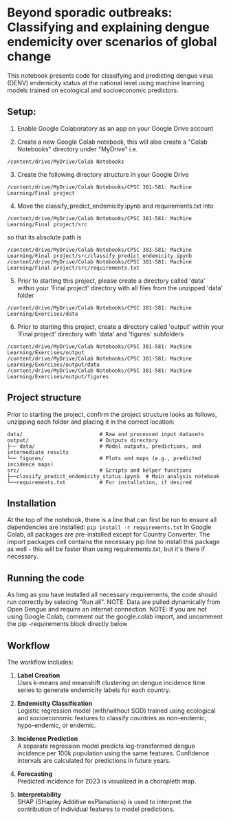 # Beyond sporadic outbreaks: Classifying and explaining dengue endemicity over scenarios of global change

This notebook presents code for classifying and predicting dengue virus (DENV) endemicity status at the national level using machine learning models trained on ecological and socioeconomic predictors.

## Setup:

1. Enable Google Colaboratory as an app on your Google Drive account

2. Create a new Google Colab notebook, this will also create a "Colab Notebooks" directory under "MyDrive" i.e.
```
/content/drive/MyDrive/Colab Notebooks
```

3. Create the following directory structure in your Google Drive
```
/content/drive/MyDrive/Colab Notebooks/CPSC 381-581: Machine Learning/Final project
```

4. Move the classify_predict_endemicity.ipynb and requirements.txt into
```
/content/drive/MyDrive/Colab Notebooks/CPSC 381-581: Machine Learning/Final project/src
```
so that its absolute path is
```
/content/drive/MyDrive/Colab Notebooks/CPSC 381-581: Machine Learning/Final project/src/classify_predict_endemicity.ipynb
/content/drive/MyDrive/Colab Notebooks/CPSC 381-581: Machine Learning/Final project/src/requirements.txt
```

5. Prior to starting this project, please create a directory called 'data' within your 'Final project' directory with all files from the unzipped 'data' folder
```
/content/drive/MyDrive/Colab Notebooks/CPSC 381-581: Machine Learning/Exercises/data
```

6. Prior to starting this project, create a directory called 'output' within your 'Final project' directory with 'data' and 'figures' subfolders
```
/content/drive/MyDrive/Colab Notebooks/CPSC 381-581: Machine Learning/Exercises/output
/content/drive/MyDrive/Colab Notebooks/CPSC 381-581: Machine Learning/Exercises/output/data
/content/drive/MyDrive/Colab Notebooks/CPSC 381-581: Machine Learning/Exercises/output/figures
```


## Project structure
Prior to starting the project, confirm the project structure looks as follows, unzipping each folder and placing it in the correct location:
```plaintext
data/                         # Raw and processed input datasets
output/                       # Outputs directory
├── data/                     # Model outputs, predictions, and intermediate results
└── figures/                  # Plots and maps (e.g., predicted incidence maps)
src/                          # Scripts and helper functions
├──classify_predict_endemicity_status.ipynb  # Main analysis notebook
└──requirements.txt           # For installation, if desired
```

## Installation
At the top of the notebook, there is a line that can first be run to ensure all dependencies are installed:
`pip install -r requirements.txt` 
In Google Colab, all packages are pre-installed except for Country Converter. The import packages cell contains the necessary pip line to install this package as well - this will be faster than using requirements.txt, but it's there if necessary.

## Running the code
As long as you have installed all necessary requirements, the code should run correctly by selecing "Run all". 
NOTE: Data are pulled dynamically from Open Dengue and require an internet connection.
NOTE: If you are not using Google Colab, comment out the google.colab import, and uncomment the pip -requirements block directly below

## Workflow
The workflow includes:

1. **Label Creation**  
   Uses k-means and meanshift clustering on dengue incidence time series to generate endemicity labels for each country.

2. **Endemicity Classification**  
   Logistic regression model (with/without SGD) trained using ecological and socioeconomic features to classify countries as non-endemic, hypo-endemic, or endemic.

3. **Incidence Prediction**  
   A separate regression model predicts log-transformed dengue incidence per 100k population using the same features. Confidence intervals are calculated for predictions in future years.
   
4. **Forecasting**  
   Predicted incidence for 2023 is visualized in a choropleth map.

5. **Interpretability**  
   SHAP (SHapley Additive exPlanations) is used to interpret the contribution of individual features to model predictions.
